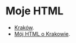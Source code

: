 # Moje HTML

* [Kraków](Kraków/README.adoc).
* [Mój HTML o Krakowie](https://Kotekduzy.github.io/docs/).


